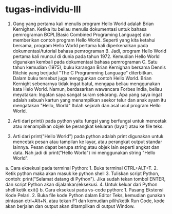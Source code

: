 # tugas-individu-lll
1. Oang yang pertama kali menulis program Hello World adalah Brian Kernighan. Ketika itu beliau menulis dokumentasi untuk bahasa pemrograman BCPL(Basic Combined Programing Language) dan memberikan contoh program Hello World. Seperti yang kita ketahui bersama, program Hello World pertama kali diperkenalkan pada dokumentasi/tutorial bahasa pemrograman B. Jadi, program Hello World pertama kali muncul di dunia pada tahun 1972. Kemudian Hello World digunakan kembali pada dokumentasi bahasa pemrograman C. Satu tahun kemudian (1975), buku karangan Brian Kernighan bersama Dennis Ritchie yang berjudul "The C Programming Language" diterbitkan. Dalam buku tersebut juga menggunkan contoh Hello World. Brian Kernight sebenarnya tidak ingat batul, mengapa beliau menggunakan kata Helo World. Namun, berdasarkan wawancara Forbes India, beliau meyatakan: Ingatan saya sangat suram sekarang. Apa yang saya ingat adalah sebuah kartun yang menampilkan seekor telur dan anak ayam itu mengatakan "Hello, World" Itulah sejarah dan asal usul program Hello World.

2. Arti dari print() pada python yaitu fungsi yang berfungsi untuk mencetak atau menampilkan objek ke perangkat keluaran (layar) atau ke file teks.

3. Arti dari print("Hello World") pada python adalah print digunakan untuk mencetak pesan atau tampilan ke layar, atau perangkat output standar lainnya. Pesan dapat berupa string,atau objek lain seperti angkat dan data. Nah jadi di print("Hello World") ini menggunakan string "Hello World".

a. Cara eksekusi pada terminal Python: 1. Buka terminal CTRL+ALT+T. 2. Ketik python maka akan masuk ke python shell 3. Tuliskan script Python, contoh: print("Selamat datang di Python"). Jika sudah tekan tombol ENTER, dan script Python akan dijalankan/eksekusi. 4. Untuk keluar dari Python shell ketik exit() b. Cara eksekusi pada vs-code python: 1. Pasang Ekstensi Kode Pelari. 2. Buka file kode Python dalam Editor Teks, kemudian gunakan pintasan ctrl+Alt+N, atau tekan F1 dan kemudian pilih/ketik Run Code, kode akan berjalan dan output akan ditampilkan di output Window.
